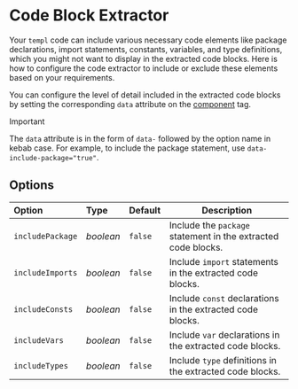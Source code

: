 # Code Block Extractor

Your `templ` code can include various necessary code elements like package declarations, import statements, constants, variables, and type definitions, which you might not want to display in the extracted code blocks. Here is how to configure the code extractor to include or exclude these elements based on your requirements.

You can configure the level of detail included in the extracted code blocks by setting the corresponding `data` attribute on the [component](/guide/usage#component-configuration) tag.

> [!IMPORTANT]
> The `data` attribute is in the form of `data-` followed by the option name in kebab case. For example, to include the package statement, use `data-include-package="true"`.

## Options

| Option           | Type      | Default | Description                                                   |
| :--------------- | :-------- | :------ | ------------------------------------------------------------- |
| `includePackage` | _boolean_ | `false` | Include the `package` statement in the extracted code blocks. |
| `includeImports` | _boolean_ | `false` | Include `import` statements in the extracted code blocks.     |
| `includeConsts`  | _boolean_ | `false` | Include `const` declarations in the extracted code blocks.    |
| `includeVars`    | _boolean_ | `false` | Include `var` declarations in the extracted code blocks.      |
| `includeTypes`   | _boolean_ | `false` | Include `type` definitions  in the extracted code blocks.     |
